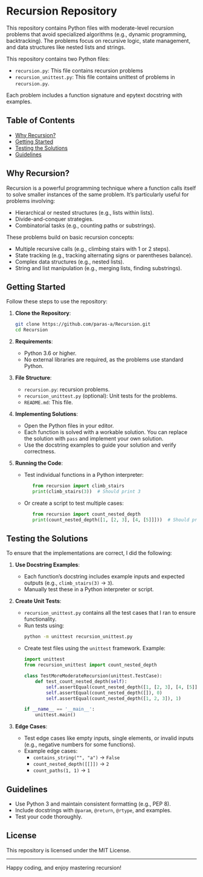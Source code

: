 # Recursion Repository

This repository contains Python files with moderate-level recursion problems that avoid specialized algorithms (e.g., dynamic programming, backtracking). The problems focus on recursive logic, state management, and data structures like nested lists and strings.

This repository contains two Python files:
- `recursion.py`: This file contains recursion problems
- `recursion_unittest.py`: This file contains unittest of problems in `recursion.py`.

Each problem includes a function signature and epytext docstring with examples.

## Table of Contents
- [Why Recursion?](#why-recursion)
- [Getting Started](#getting-started)
- [Testing the Solutions](#testing-the-solutions)
- [Guidelines](#Guidelines)

## Why Recursion?
Recursion is a powerful programming technique where a function calls itself to solve smaller instances of the same problem. It’s particularly useful for problems involving:
- Hierarchical or nested structures (e.g., lists within lists).
- Divide-and-conquer strategies.
- Combinatorial tasks (e.g., counting paths or substrings).

These problems build on basic recursion concepts:
- Multiple recursive calls (e.g., climbing stairs with 1 or 2 steps).
- State tracking (e.g., tracking alternating signs or parentheses balance).
- Complex data structures (e.g., nested lists).
- String and list manipulation (e.g., merging lists, finding substrings).

## Getting Started
Follow these steps to use the repository:

1. **Clone the Repository**:
   ```bash
   git clone https://github.com/paras-a/Recursion.git
   cd Recursion
   ```

2. **Requirements**:
   - Python 3.6 or higher.
   - No external libraries are required, as the problems use standard Python.

3. **File Structure**:
   - `recursion.py`: recursion problems.
   - `recursion_unittest.py` (optional): Unit tests for the problems.
   - `README.md`: This file.

4. **Implementing Solutions**:
   - Open the Python files in your editor.
   - Each function is solved with a workable solution. You can replace the solution with `pass` and implement your own solution.
   - Use the docstring examples to guide your solution and verify correctness.

5. **Running the Code**:
   - Test individual functions in a Python interpreter:
     ```python
        from recursion import climb_stairs
        print(climb_stairs(3))  # Should print 3
     ```
   - Or create a script to test multiple cases:
     ```python 
        from recursion import count_nested_depth
        print(count_nested_depth([1, [2, 3], [4, [5]]]))  # Should print 3
     ```

## Testing the Solutions
To ensure that the implementations are correct, I did the following:

1. **Use Docstring Examples**:
   - Each function’s docstring includes example inputs and expected outputs (e.g., `climb_stairs(3)` → `3`).
   - Manually test these in a Python interpreter or script.

2. **Create Unit Tests**:
   - `recursion_unittest.py` contains all the test cases that I ran to ensure functionality.
   - Run tests using:
     ```bash
     python -m unittest recursion_unittest.py
     ```
   - Create test files using the `unittest` framework. Example:
     ```python
     import unittest
     from recursion_unittest import count_nested_depth

     class TestMoreModerateRecursion(unittest.TestCase):
         def test_count_nested_depth(self):
             self.assertEqual(count_nested_depth([1, [2, 3], [4, [5]]]), 3)
             self.assertEqual(count_nested_depth([]), 0)
             self.assertEqual(count_nested_depth([1, 2, 3]), 1)

     if __name__ == '__main__':
         unittest.main()
     ```

3. **Edge Cases**:
   - Test edge cases like empty inputs, single elements, or invalid inputs (e.g., negative numbers for some functions).
   - Example edge cases:
     - `contains_string("", "a")` → `False`
     - `count_nested_depth([[]])` → `2`
     - `count_paths(1, 1)` → `1`

## Guidelines
- Use Python 3 and maintain consistent formatting (e.g., PEP 8).
- Include docstrings with `@param`, `@return`, `@rtype`, and examples.
- Test your code thoroughly.

## License
This repository is licensed under the MIT License.

---

Happy coding, and enjoy mastering recursion!